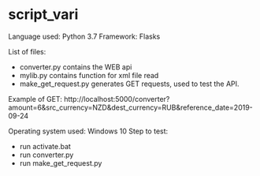 # script_vari
Language used: Python 3.7
Framework: Flasks

List of files:
- converter.py contains the WEB api
- mylib.py contains function for xml file read
- make_get_request.py generates GET requests, used to test the API.

Example of GET:
http://localhost:5000/converter?amount=6&src_currency=NZD&dest_currency=RUB&reference_date=2019-09-24

Operating system used: Windows 10
Step to test:
- run activate.bat
- run converter.py
- run make_get_request.py
